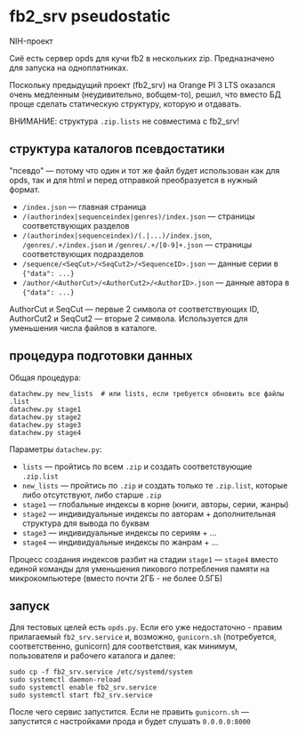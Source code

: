 # fb2_srv pseudostatic

NIH-проект

Сиё есть сервер opds для кучи fb2 в нескольких zip. Предназначено для запуска на одноплатниках.

Поскольку предыдущий проект (fb2_srv) на Orange PI 3 LTS оказался очень медленным (неудивительно, вобщем-то), решил, что вместо БД проще сделать статическую структуру, которую и отдавать.

ВНИМАНИЕ: структура `.zip.lists` не совместима с fb2_srv!

## структура каталогов псевдостатики

"псевдо" — потому что один и тот же файл будет использован как для opds, так и для html и перед отправкой преобразуется в нужный формат.

- `/index.json` — главная страница
- `/(authorindex|sequenceindex|genres)/index.json` — страницы соответствующих разделов
- `/(authorindex|sequenceindex)/(.|...)/index.json`, `/genres/.+/index.json` и `/genres/.+/[0-9]+.json` — страницы соответствующих подразделов
- `/sequence/<SeqCut>/<SeqCut2>/<SequenceID>.json` — данные серии в `{"data": ...}`
- `/author/<AuthorCut>/<AuthorCut2>/<AuthorID>.json` — данные автора в `{"data": ...}`

AuthorCut и SeqCut — первые 2 символа от соответствующих ID,
AuthorCut2 и SeqCut2 — вторые 2 символа. Используется для уменьшения числа файлов в каталоге.

## процедура подготовки данных

Общая процедура:

```
datachew.py new_lists  # или lists, если требуется обновить все файлы .list
datachew.py stage1
datachew.py stage2
datachew.py stage3
datachew.py stage4
```

Параметры `datachew.py`:

- `lists` — пройтись по всем `.zip` и создать соответствующие `.zip.list`
- `new_lists` — пройтись по `.zip` и создать только те `.zip.list`, которые либо отсутствуют, либо старше `.zip`
- `stage1` — глобальные индексы в корне (книги, авторы, серии, жанры)
- `stage2` — индивидуальные индексы по авторам + дополнительная структура для вывода по буквам
- `stage3` — индивидуальные индексы по сериям + …
- `stage4` — индивидуальные индексы по жанрам + …

Процесс создания индексов разбит на стадии `stage1` — `stage4` вместо единой команды для уменьшения пикового потребления памяти на микрокомпьютере (вместо почти 2ГБ - не более 0.5ГБ)


## запуск

Для тестовых целей есть `opds.py`. Если его уже недостаточно - правим прилагаемый `fb2_srv.service` 
и, возможно, `gunicorn.sh` (потребуется, соответственно, gunicorn) для соответствия, как минимум,
пользователя и рабочего каталога и далее:

```shell
sudo cp -f fb2_srv.service /etc/systemd/system
sudo systemctl daemon-reload
sudo systemctl enable fb2_srv.service
sudo systemctl start fb2_srv.service
```

После чего сервис запустится. Если не править `gunicorn.sh` — запустится с настройками прода и будет слушать `0.0.0.0:8000`
